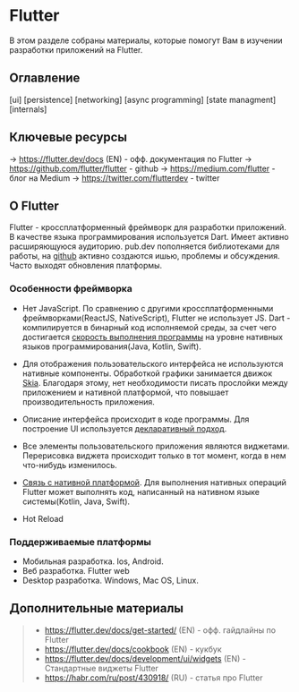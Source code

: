 # Flutter
В этом разделе собраны материалы, которые помогут Вам в изучении разработки приложений на Flutter.

## Оглавление
[ui]
[persistence]
[networking]
[async programming]
[state managment]
[internals]

## Ключевые ресурсы
-> https://flutter.dev/docs (EN) - офф. документация по Flutter
-> https://github.com/flutter/flutter - github 
-> https://medium.com/flutter - блог на  Medium
-> https://twitter.com/flutterdev - twitter

## О Flutter
Flutter - кроссплатформенный фреймворк для разработки приложений. В качестве языка программирования используется Dart.
Имеет активно расширяющуюся аудиторию. pub.dev пополняется библиотеками для работы, на [github](https://github.com/flutter/flutter) активно создаются
ишью, проблемы и обсуждения. Часто выходят обновления платформы.

### Особенности фреймворка
- Нет JavaScript. По сравнению с другими кроссплатформенными фреймворками(ReactJS, NativeScript), Flutter не использует 
JS. Dart - компилируется в бинарный код исполняемой среды, за счет чего достигается [скорость выполнения программы](https://medium.com/swlh/flutter-vs-native-vs-react-native-examining-performance-31338f081980)
на уровне нативных языков программирования(Java, Kotlin, Swift).

- Для отображения пользовательского интерфейса не используются нативные компоненты. Обработкой графики занимается
движок [Skia](https://skia.org/dev/flutter). Благодаря этому, нет необходимости писать прослойки между приложением и нативной платформой, что повышает
производительность приложения.

- Описание интерфейса происходит в коде программы. Для построение UI используется [декларативный подход](https://flutter.dev/docs/get-started/flutter-for/declarative).

- Все элементы пользовательского приложения являются виджетами. 
Перерисовка виджета происходит только в тот момент, когда в нем что-нибудь изменилось.

- [Связь с нативной платформой](https://flutter.dev/docs/development/platform-integration/platform-channels).
Для выполнения нативных операций Flutter может выполнять код, написанный на нативном 
языке системы(Kotlin, Java, Swift).

- Hot Reload

### Поддерживаемые платформы

- Мобильная разработка. Ios, Android.
- Веб разработка. Flutter web
- Desktop разработка. Windows, Mac OS, Linux.

## Дополнительные материалы
>- https://flutter.dev/docs/get-started/ (EN) - офф. гайдлайны по Flutter
>- https://flutter.dev/docs/cookbook (EN) - кукбук
>- https://flutter.dev/docs/development/ui/widgets (EN) - Стандартные виджеты Flutter
>- https://habr.com/ru/post/430918/ (RU) - статья про Flutter  